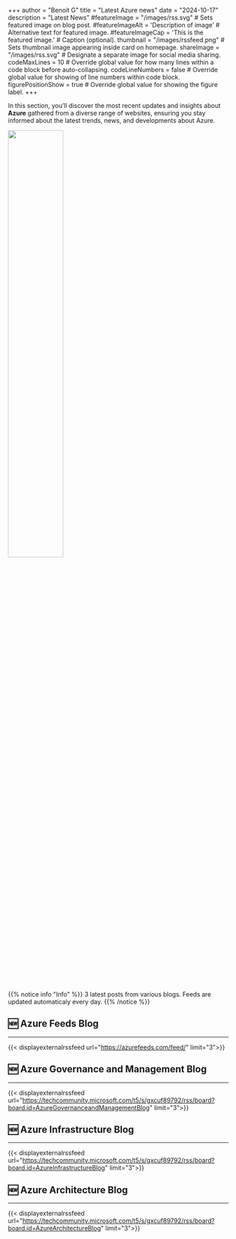 +++
author = "Benoit G"
title = "Latest Azure news"
date = "2024-10-17"
description = "Latest News"
#featureImage = "/images/rss.svg" # Sets featured image on blog post.
#featureImageAlt = 'Description of image' # Alternative text for featured image.
#featureImageCap = 'This is the featured image.' # Caption (optional).
thumbnail = "/images/rssfeed.png" # Sets thumbnail image appearing inside card on homepage.
shareImage = "/images/rss.svg" # Designate a separate image for social media sharing.
codeMaxLines = 10 # Override global value for how many lines within a code block before auto-collapsing.
codeLineNumbers = false # Override global value for showing of line numbers within code block.
figurePositionShow = true # Override global value for showing the figure label.
+++

In this section, you’ll discover the most recent updates and insights about **Azure** gathered from a diverse range of websites, ensuring you stay informed about the latest trends, news, and developments about Azure.
<!--more-->

<img src="/images/rssfeed.png" width="50%" height="50%">

{{% notice info "Info" %}}
3 latest posts from various blogs.
Feeds are updated automaticaly every day.
{{% /notice %}}

## 🆕 Azure Feeds Blog
---
{{< displayexternalrssfeed url="https://azurefeeds.com/feed/" limit="3">}}

## 🆕 Azure Governance and Management Blog
---
{{< displayexternalrssfeed url="https://techcommunity.microsoft.com/t5/s/gxcuf89792/rss/board?board.id=AzureGovernanceandManagementBlog" limit="3">}}

## 🆕 Azure Infrastructure Blog
---
{{< displayexternalrssfeed url="https://techcommunity.microsoft.com/t5/s/gxcuf89792/rss/board?board.id=AzureInfrastructureBlog" limit="3">}}

## 🆕 Azure Architecture Blog
---
{{< displayexternalrssfeed url="https://techcommunity.microsoft.com/t5/s/gxcuf89792/rss/board?board.id=AzureArchitectureBlog" limit="3">}}
